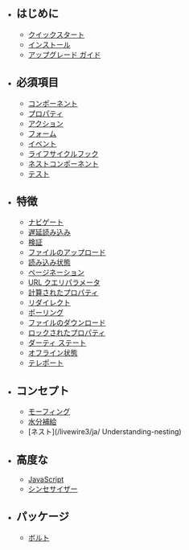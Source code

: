 - ## はじめに
    - [クイックスタート](/livewire3/ja/quickstart)
    - [インストール](/livewire3/ja/installation)
    - [アップグレード ガイド](/livewire3/ja/upgrading)
- ## 必須項目
    - [コンポーネント](/livewire3/ja/components)
    - [プロパティ](/livewire3/ja/properties)
    - [アクション](/livewire3/ja/actions)
    - [フォーム](/livewire3/ja/forms)
    - [イベント](/livewire3/ja/events)
    - [ライフサイクルフック](/livewire3/ja/lifecycle-hooks)
    - [ネストコンポーネント](/livewire3/ja/nesting)
    - [テスト](/livewire3/ja/testing)
- ## 特徴
    - [ナビゲート](/livewire3/ja/navigate)
    - [遅延読み込み](/livewire3/ja/lazy)
    - [検証](/livewire3/ja/validation)
    - [ファイルのアップロード](/livewire3/ja/uploads)
    - [読み込み状態](/livewire3/ja/loading)
    - [ページネーション](/livewire3/ja/pagination)
    - [URL クエリパラメータ](/livewire3/ja/url)
    - [計算されたプロパティ](/livewire3/ja/computed-properties)
    - [リダイレクト](/livewire3/ja/redirecting)
    - [ポーリング](/livewire3/ja/polling)
    - [ファイルのダウンロード](/livewire3/ja/downloads)
    - [ロックされたプロパティ](/livewire3/ja/locked)
    - [ダーティ ステート](/livewire3/ja/dirty)
    - [オフライン状態](/livewire3/ja/offline)
    - [テレポート](/livewire3/ja/teleport)
- ## コンセプト
    - [モーフィング](/livewire3/ja/morphing)
    - [水分補給](/livewire3/ja/hydration)
    - [ネスト](/livewire3/ja/ Understanding-nesting)
- ## 高度な
    - [JavaScript](/livewire3/ja/javascript)
    - [シンセサイザー](/livewire3/ja/synthesizers)
- ## パッケージ
    - [ボルト](/livewire3/ja/volt)